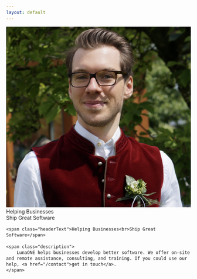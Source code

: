 ```yaml
---
layout: default
---
```


<div class="header">
    <div class="introHeader">
        <img src="./timm_head_web.jpg">
        <span class="headerText">Helping Businesses<br>Ship Great Software</span>
    </div>

    <span class="headerText">Helping Businesses<br>Ship Great Software</span>

    <span class="description">
        LunaONE helps businesses develop better software. We offer on-site and remote assistance, consulting, and training. If you could use our help, <a href="/contact">get in touch</a>.
    </span>
</div>